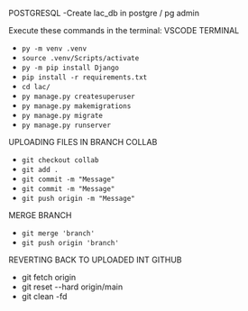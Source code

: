 

POSTGRESQL
-Create lac_db in postgre / pg admin

Execute these commands in the terminal:
VSCODE TERMINAL
- `py -m venv .venv`
- `source .venv/Scripts/activate`
- `py -m pip install Django`
- `pip install -r requirements.txt`
- `cd lac/`
- `py manage.py createsuperuser`
- `py manage.py makemigrations`
- `py manage.py migrate`
- `py manage.py runserver`


UPLOADING FILES IN BRANCH COLLAB

- `git checkout collab`
- `git add .`
- `git commit -m "Message"`
- `git commit -m "Message"`
- `git push origin -m "Message"`

MERGE BRANCH
- `git merge 'branch'`
- `git push origin 'branch'`

REVERTING BACK TO UPLOADED INT GITHUB
- git fetch origin
- git reset --hard origin/main
- git clean -fd
